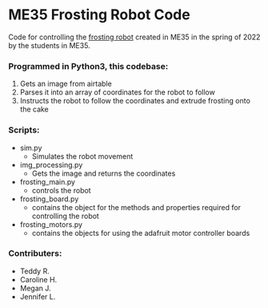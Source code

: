 # ME35 Frosting Robot Code

Code for controlling the [frosting robot](https://www.youtube.com/watch?v=ddX_Plyb1gU) created in ME35 in the spring of 2022 by the students in ME35. 

### Programmed in Python3, this codebase:

1. Gets an image from airtable
2. Parses it into an array of coordinates for the robot to follow
3. Instructs the robot to follow the coordinates and extrude frosting onto the cake

### Scripts:

- sim.py
  - Simulates the robot movement
- img_processing.py
  - Gets the image and returns the coordinates
- frosting_main.py
  - controls the robot
- frosting_board.py
  - contains the object for the methods and properties required for controlling the robot
- frosting_motors.py
  - contains the objects for using the adafruit motor controller boards

### Contributers:

- Teddy R.
- Caroline H.
- Megan J.
- Jennifer L.

